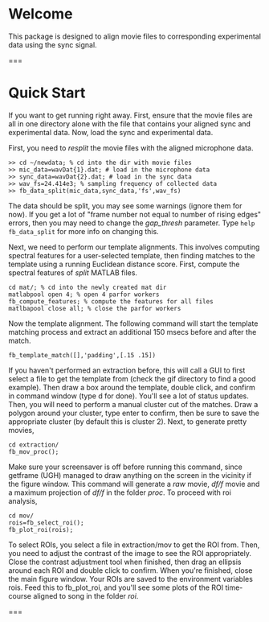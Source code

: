 # Welcome

This package is designed to align movie files to corresponding experimental data using the sync signal.

===

# Quick Start


If you want to get running right away.  First, ensure that the movie files are all in one directory alone with the file that contains your aligned sync and experimental data.  Now, load the sync and experimental data. 

First, you need to *resplit* the movie files with the aligned microphone data.    

```
>> cd ~/newdata; % cd into the dir with movie files
>> mic_data=wavDat{1}.dat; # load in the microphone data
>> sync_data=wavDat{2}.dat; # load in the sync data
>> wav_fs=24.414e3; % sampling frequency of collected data
>> fb_data_split(mic_data,sync_data,'fs',wav_fs)
```
The data should be split, you may see some warnings (ignore them for now).  If you get a lot of "frame number not equal to number of rising edges" errors, then you may need to change the *gap_thresh* parameter.   Type `help fb_data_split` for more info on changing this. 

Next, we need to perform our template alignments.  This involves computing spectral features for a user-selected template, then finding matches to the template using a running Euclidean distance score.  First, compute the spectral features of *split* MATLAB files.

```
cd mat/; % cd into the newly created mat dir
matlabpool open 4; % open 4 parfor workers
fb_compute_features; % compute the features for all files
matlbapool close all; % close the parfor workers
```

Now the template alignment. The following command will start the template matching process and extract an additional 150 msecs before and after the match. 

```
fb_template_match([],'padding',[.15 .15])
```

If you haven't performed an extraction before, this will call a GUI to first select a file to get the template from (check the gif directory to find a good example).  Then draw a box around the template, double click, and confirm in command window (type d for done).  You'll see a lot of status updates.  Then, you will need to perform a manual cluster cut of the matches.  Draw a polygon around your cluster, type enter to confirm, then be sure to save the appropriate cluster (by default this is cluster 2).  Next, to generate pretty movies,

```
cd extraction/
fb_mov_proc();
```

Make sure your screensaver is off before running this command, since getframe (UGH) managed to draw anything on the screen in the vicinity if the figure window.  This command will generate a *raw* movie, *df/f* movie and a maximum projection of *df/f* in the folder *proc*.  To proceed with roi analysis,

```
cd mov/
rois=fb_select_roi();
fb_plot_roi(rois);
```

To select ROIs, you select a file in extraction/mov to get the ROI from. Then, you need to adjust the contrast of the image to see the ROI appropriately.  Close the contrast adjustment tool when finished, then drag an ellipsis around each ROI and double click to confirm.  When you're finished, close the main figure window.  Your ROIs are saved to the environment variables rois.  Feed this to fb_plot_roi, and you'll see some plots of the ROI time-course aligned to song in the folder *roi*.


===
